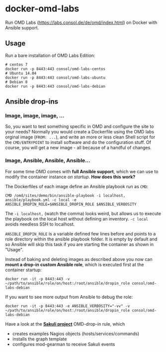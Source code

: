 # docker-omd-labs

Run OMD Labs (https://labs.consol.de/de/omd/index.html) on Docker with Ansible support.

## Usage

Run a bare installation of OMD Labs Edition: 

    # centos 7
    docker run -p 8443:443 consol/omd-labs-centos
    # Ubuntu 14.04
    docker run -p 8443:443 consol/omd-labs-ubuntu
    # Debian 8
    docker run -p 8443:443 consol/omd-labs-debian

## Ansible drop-ins
### Image, image, image, ... 
So, you want to test something specific in OMD and configure the site to your needs? Normally you would create a Dockerfile using the OMD labs orginal image (``FROM: ...``), and write an more or less clean Shell script for the ``CMD/ENTRYPOINT`` to install software and do the configuration stuff. Of course, you will get a new image - all because of a handful of changes. 

### Image, Ansible, Ansible, Ansible... 

For some time OMD comes with **full Ansible support**, which we can use to modify the container instance *on startup*. **How does this work?**

The Dockerfiles of each image define an Ansible playbook run as ``CMD``: 
 
    CMD /omd/sites/demo/bin/ansible-playbook -i localhost, ansible/playbook.yml -c local -e ANSIBLE_DROPIN_ROLE=$ANSIBLE_DROPIN_ROLE $ANSIBLE_VERBOSITY

The ``-i localhost,`` (watch the comma) looks weird, but allows us to execute the playbook on the local host without defining an inventory. ``-c local`` avoids needless SSH to localhost.

``ANSIBLE_DROPIN_ROLE`` is a variable defined few lines before and points to a role directory within the ansible playbook folder. It is empty by default and so Ansible will skip this task if you are starting the container as shown in "Usage". 


Instead of baking and deleting images as described above you now can **mount a drop-in custom Ansible role**, which is executed first at the container startup: 

    docker run -it -p 8443:443 -v ~/path/to/ansible/role/on/host:/root/ansible/dropin_role consol/omd-labs-debian

If you want to see more output from Ansible to debug the role: 

    docker run -it -p 8443:443 -e ANSIBLE_VERBOSITY="-vv" -v ~/path/to/ansible/role/on/host:/root/ansible/dropin_role consol/omd-labs-debian


Have a look at the [**Sakuli project**](https://github.com/Consol/sakuli) OMD-drop-in rule, which

* creates examples Nagios objects (hosts/services/commands)
* installs the graph template
* configures mod-gearman to receive Sakuli events

   
